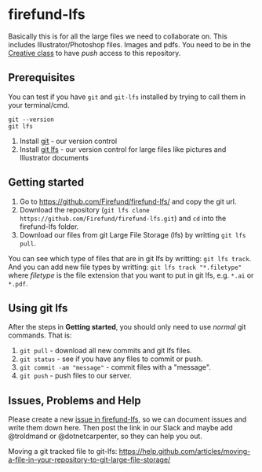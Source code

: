 # firefund-lfs

Basically this is for all the large files we need to collaborate on. This includes Illustrator/Photoshop files. Images and pdfs.
You need to be in the [Creative class](https://github.com/orgs/Firefund/teams/creative-class) to have _push_ access to this 
repository.

## Prerequisites

You can test if you have `git` and `git-lfs` installed by trying to call them in your terminal/cmd.
```
git --version
git lfs
```

1. Install [git](https://git-scm.com/downloads) - our version control
1. Install [git lfs](https://git-lfs.github.com/) - our version control for large files like pictures and Illustrator documents


## Getting started

1. Go to https://github.com/Firefund/firefund-lfs/ and copy the git url.
1. Download the repository (`git lfs clone https://github.com/Firefund/firefund-lfs.git`) and `cd` into the firefund-lfs folder.
1. Download our files from git Large File Storage (lfs) by writting `git lfs pull`.

You can see which type of files that are in git lfs by writting: `git lfs track`.
And you can add new file types by writting: `git lfs track "*.filetype"` where _filetype_ is the file extension that you want to
put in git lfs, e.g. `*.ai` or `*.pdf`.


## Using git lfs

After the steps in **Getting started**, you should only need to use _normal_ git commands. That is:

1. `git pull` - download all new commits and git lfs files.
1. `git status` - see if you have any files to commit or push.
1. `git commit -am "message"` - commit files with a "message".
1. `git push` - push files to our server.


## Issues, Problems and Help

Please create a new [issue in firefund-lfs](https://github.com/firefund/firefund-lfs/issues), so we can document issues and
write them down here. Then post the link in our Slack and maybe add @troldmand or @dotnetcarpenter, so they can help you out.

Moving a git tracked file to git-lfs:
https://help.github.com/articles/moving-a-file-in-your-repository-to-git-large-file-storage/
